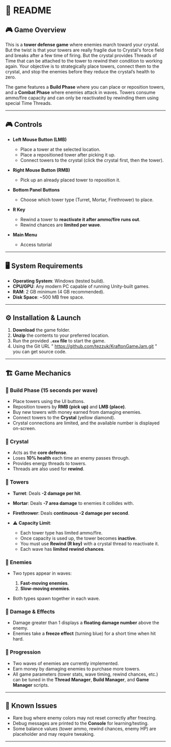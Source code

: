 # 📘 README

## 🎮 Game Overview

This is a **tower defense game** where enemies march toward your crystal. But the twist is that your towers are really fragile due to Crystal's force field and breaks after a few time of firing. But the crystal provides Threads of Time that can be attached to the tower to rewind their condition to working again.
Your objective is to strategically place towers, connect them to the crystal, and stop the enemies before they reduce the crystal’s health to zero.

The game features a **Build Phase** where you can place or reposition towers, and a **Combat Phase** where enemies attack in waves. Towers consume ammo/fire capacity and can only be reactivated by rewinding them using special Time Threads.

---

## 🎮 Controls

* **Left Mouse Button (LMB)**

  * Place a tower at the selected location.
  * Place a repositioned tower after picking it up.
  * Connect towers to the crystal (click the crystal first, then the tower).
* **Right Mouse Button (RMB)**

  * Pick up an already placed tower to reposition it.
* **Bottom Panel Buttons**

  * Choose which tower type (Turret, Mortar, Firethrower) to place.
* **R Key**

  * Rewind a tower to **reactivate it after ammo/fire runs out**.
  * Rewind chances are **limited per wave**.
* **Main Menu**

  * Access tutorial

---

## 🖥️ System Requirements

* **Operating System**: Windows (tested build).
* **CPU/GPU**: Any modern PC capable of running Unity-built games.
* **RAM**: 2 GB minimum (4 GB recommended).
* **Disk Space**: \~500 MB free space.

---

## ⚙️ Installation & Launch

1. **Download** the game folder.
2. **Unzip** the contents to your preferred location.
3. Run the provided **`.exe` file** to start the game.
4. Using the Git URL " https://github.com/tezzuk/KraftonGameJam.git " you can get source code.

---

## 🏗️ Game Mechanics

### 🔹 Build Phase (15 seconds per wave)

* Place towers using the UI buttons.
* Reposition towers by **RMB (pick up)** and **LMB (place)**.
* Buy new towers with money earned from damaging enemies.
* Connect towers to the **Crystal** (yellow diamond).
* Crystal connections are limited, and the available number is displayed on-screen.

### 🔹 Crystal

* Acts as the **core defense**.
* Loses **10% health** each time an enemy passes through.
* Provides energy threads to towers.
* Threads are also used for **rewind**.

### 🔹 Towers

* **Turret**: Deals **-2 damage per hit**.
* **Mortar**: Deals **-7 area damage** to enemies it collides with.
* **Firethrower**: Deals **continuous -2 damage per second**.
* ⚠️ **Capacity Limit**:

  * Each tower type has limited ammo/fire.
  * Once capacity is used up, the tower becomes **inactive**.
  * You must use **Rewind (R key)** with a crystal thread to reactivate it.
  * Each wave has **limited rewind chances**.

### 🔹 Enemies

* Two types appear in waves:

  1. **Fast-moving enemies**.
  2. **Slow-moving enemies**.
* Both types spawn together in each wave.

### 🔹 Damage & Effects

* Damage greater than 1 displays a **floating damage number** above the enemy.
* Enemies take a **freeze effect** (turning blue) for a short time when hit hard.

### 🔹 Progression

* Two waves of enemies are currently implemented.
* Earn money by damaging enemies to purchase more towers.
* All game parameters (tower stats, wave timing, rewind chances, etc.) can be tuned in the **Thread Manager**, **Build Manager**, and **Game Manager** scripts.

---

## 🐞 Known Issues

* Rare bug where enemy colors may not reset correctly after freezing.
* Debug messages are printed to the **Console** for learning/testing.
* Some balance values (tower ammo, rewind chances, enemy HP) are placeholder and may require tweaking.

---

